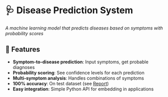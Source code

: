 # 🩺 Disease Prediction System

*A machine learning model that predicts diseases based on symptoms with probability scores*


## 🌟 Features

- **Symptom-to-disease prediction**: Input symptoms, get probable diagnoses
- **Probability scoring**: See confidence levels for each prediction
- **Multi-symptom analysis**: Handles combinations of symptoms
- **100% accuracy**: On test dataset (see [Report](#-performance-report))
- **Easy integration**: Simple Python API for embedding in applications

